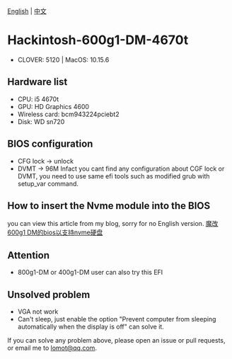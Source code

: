 [中文]:https://github.com/LomotHo/Hackintosh-600g1-DM-4670t/blob/master/README-zh.md
[English]:https://github.com/LomotHo/Hackintosh-600g1-DM-4670t/blob/master/README.md

[English] | [中文]

# Hackintosh-600g1-DM-4670t

 - CLOVER: 5120 | MacOS: 10.15.6

## Hardware list

 - CPU: i5 4670t
 - GPU: HD Graphics 4600
 - Wireless card: bcm943224pciebt2
 - Disk: WD sn720

## BIOS configuration

 - CFG lock -> unlock
 - DVMT -> 96M
Infact you cant find any configuration about CGF lock or DVMT, you need to use same efi tools such as modified grub with setup_var command.

## How to insert the Nvme module into the BIOS

you can view this article from my blog, sorry for no English version.
[魔改600g1 DM的bios以支持nvme硬盘](https://zhuanlan.zhihu.com/p/163219746)

## Attention
 - 800g1-DM or 400g1-DM user can also try this EFI

## Unsolved problem

 - VGA not work
 - Can't sleep, just enable the option "Prevent computer from sleeping automatically when the display is off" can solve it.

If you can solve any problem above, please open an issue or pull requests, or email me to lomot@qq.com.

